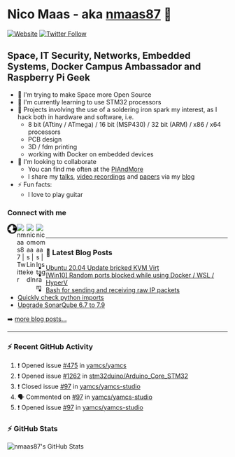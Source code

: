 # Nico Maas - aka [nmaas87][website] 👋

[![Website](https://img.shields.io/website?label=nico-maas.de&style=for-the-badge&url=https%3A%2F%2Fwww.nico-maas.de)](https://www.nico-maas.de)
[![Twitter Follow](https://img.shields.io/twitter/follow/nmaas87?color=1DA1F2&logo=twitter&style=for-the-badge)](https://twitter.com/intent/follow?original_referer=https%3A%2F%2Fgithub.com%2Fnmaas87&screen_name=nmaas87)

## Space, IT Security, Networks, Embedded Systems, Docker Campus Ambassador and Raspberry Pi Geek

- 🔭 I'm trying to make Space more Open Source
- 🌱 I'm currently learning to use STM32 processors
- 🎉 Projects involving the use of a soldering iron spark my interest, as I hack both in hardware and software, i.e.
  - 8 bit (ATtiny / ATmega) / 16 bit (MSP430) / 32 bit (ARM) / x86 / x64 processors
  - PCB design
  - 3D / fdm printing
  - working with Docker on embedded devices
- 👯 I'm looking to collaborate
  - You can find me often at the [PiAndMore][piandmore]
  - I share my [talks], [video recordings] and [papers] via my [blog][website]
- ⚡ Fun facts:
  - I love to play guitar

### Connect with me

[<img align="left" alt="nico-maas.de" width="22px" src="https://raw.githubusercontent.com/iconic/open-iconic/master/svg/globe.svg" />][website]
[<img align="left" alt="nmaas87 | Twitter" width="22px" src="https://cdn.jsdelivr.net/npm/simple-icons@v3/icons/twitter.svg" />][twitter]
[<img align="left" alt="nicomaas | LinkedIn" width="22px" src="https://cdn.jsdelivr.net/npm/simple-icons@v3/icons/linkedin.svg" />][linkedin]
[<img align="left" alt="nicomaas | Instagram" width="22px" src="https://cdn.jsdelivr.net/npm/simple-icons@v3/icons/keybase.svg" />][keybase]

<br />

---

### 📕 Latest Blog Posts

<!-- BLOG-POST-LIST:START -->
- [Ubuntu 20.04 Update bricked KVM Virt](https://www.nico-maas.de/?p=2238)
- [[Win10] Random ports blocked while using Docker / WSL / HyperV](https://www.nico-maas.de/?p=2235)
- [Bash for sending and receiving raw IP packets](https://www.nico-maas.de/?p=2173)
- [Quickly check python imports](https://www.nico-maas.de/?p=2170)
- [Upgrade SonarQube 6.7 to 7.9](https://www.nico-maas.de/?p=2145)
<!-- BLOG-POST-LIST:END -->

➡️ [more blog posts...](https://www.nico-maas.de)

---

### :zap: Recent GitHub Activity
  
<!--START_SECTION:activity-->
1. ❗️ Opened issue [#475](https://github.com/yamcs/yamcs/issues/475) in [yamcs/yamcs](https://github.com/yamcs/yamcs)
2. ❗️ Opened issue [#1262](https://github.com/stm32duino/Arduino_Core_STM32/issues/1262) in [stm32duino/Arduino_Core_STM32](https://github.com/stm32duino/Arduino_Core_STM32)
3. ❗️ Closed issue [#97](https://github.com/yamcs/yamcs-studio/issues/97) in [yamcs/yamcs-studio](https://github.com/yamcs/yamcs-studio)
4. 🗣 Commented on [#97](https://github.com/yamcs/yamcs-studio/issues/97) in [yamcs/yamcs-studio](https://github.com/yamcs/yamcs-studio)
5. ❗️ Opened issue [#97](https://github.com/yamcs/yamcs-studio/issues/97) in [yamcs/yamcs-studio](https://github.com/yamcs/yamcs-studio)
<!--END_SECTION:activity-->

### :zap: GitHub Stats

  <img align="left" alt="nmaas87's GitHub Stats" src="https://github-readme-stats.codestackr.vercel.app/api?username=nmaas87&show_icons=true&hide_border=true" />


[website]: https://www.nico-maas.de
[twitter]: https://twitter.com/nmaas87
[linkedin]: https://linkedin.com/in/nicomaas
[keybase]: https://keybase.io/nicomaas
[piandmore]: https://piandmore.de/en/
[talks]: https://www.nico-maas.de/?cat=392
[video recordings]: https://www.nico-maas.de/?page_id=1244
[papers]: https://www.nico-maas.de/?cat=301
